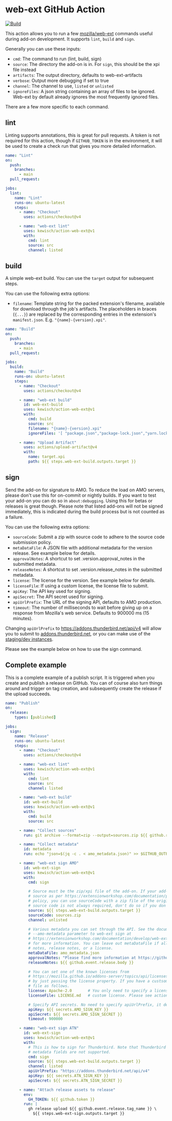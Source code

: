 web-ext GitHub Action
=====================

[![Build](https://github.com/kewisch/action-web-ext/actions/workflows/ci.yml/badge.svg)](https://github.com/kewisch/action-web-ext/actions/workflows/ci.yml)

This action allows you to run a few [mozilla/web-ext](https://github.com/mozilla/web-ext) commands
useful during add-on development. It supports `lint`, `build` and `sign`.

Generally you can use these inputs:

* `cmd`: The command to run (lint, build, sign)
* `source`: The directory the add-on is in. For `sign`, this should be the xpi file instead
* `artifacts`: The output directory, defaults to web-ext-artifacts
* `verbose`: Output more debugging if set to true
* `channel`: The channel to use, `listed` or `unlisted`
* `ignoreFiles`: A json string containing an array of files to be ignored. Web-ext by default already ignores the most frequently ignored files.

There are a few more specific to each command.

lint
----

Linting supports annotations, this is great for pull requests. A token is not required for this action, though if
`GITHUB_TOKEN` is in the environment, it will be used to create a check run that gives you more detailed information.

```yaml
name: "Lint"
on:
  push:
    branches:
      - main
  pull_request:

jobs:
  lint:
    name: "Lint"
    runs-on: ubuntu-latest
    steps:
      - name: "Checkout"
        uses: actions/checkout@v4

      - name: "web-ext lint"
        uses: kewisch/action-web-ext@v1
        with:
          cmd: lint
          source: src
          channel: listed
```

build
-----

A simple web-ext build.
You can use the `target` output for subsequent steps.

You can use the following extra options:
* `filename`: Template string for the packed extension's filename, available for download through the job's artifacts. The placeholders in braces (`{...}`) are replaced by the corresponding entries in the extension's `manifest.json`. E.g. `"{name}-{version}.xpi"`.

```yaml
name: "Build"
on:
  push:
    branches:
      - main
  pull_request:

jobs:
  build:
    name: "Build"
    runs-on: ubuntu-latest
    steps:
      - name: "Checkout"
        uses: actions/checkout@v4

      - name: "web-ext build"
        id: web-ext-build
        uses: kewisch/action-web-ext@v1
        with:
          cmd: build
          source: src
          filename: "{name}-{version}.xpi"
          ignoreFiles: '[ "package.json","package-lock.json","yarn.lock" ]'

      - name: "Upload Artifact"
        uses: actions/upload-artifact@v4
        with:
          name: target.xpi
          path: ${{ steps.web-ext-build.outputs.target }}
```

sign
----

Send the add-on for signature to AMO. To reduce the load on AMO servers, please don't use this for
on-commit or nightly builds. If you want to test your add-on you can do so in `about:debugging`.
Using this for betas or releases is great though. Please note that listed add-ons will not be signed
immediately, this is indicated during the build process but is not counted as a failure.

You can use the following extra options:
* `sourceCode`: Submit a zip with source code to adhere to the source code submission policy.
* `metaDataFile`: A JSON file with additional metadata for the version release. See example below
   for details.
* `approvalNotes`: A shortcut to set .version.approval_notes in the submitted metadata.
* `releaseNotes`: A shortcut to set .version.release_notes in the submitted metadata.
* `license`: The license for the version. See example below for details.
* `licenseFile`: If using a custom license, the license file to submit.
* `apiKey`: The API key used for signing.
* `apiSecret`: The API secret used for signing.
* `apiUrlPrefix`: The URL of the signing API, defaults to AMO production.
* `timeout`: The number of milliseconds to wait before giving up on a response from Mozilla's web
   service. Defaults to 900000 ms (15 minutes).

Changing `apiUrlPrefix` to https://addons.thunderbird.net/api/v4 will allow you to submit to
[addons.thunderbird.net](https://addons.thunderbird.net), or you can make use of the
[staging/dev instances](https://mozilla.github.io/addons-server/topics/api/index.html#external-api).

Please see the example below on how to use the sign command.

Complete example
----------------

This is a complete example of a publish script. It is triggered when you create and publish a
release on GitHub. You can of course also turn things around and trigger on tag creation, and
subsequently create the release if the upload succeeds.

```yaml
name: "Publish"
on:
  release:
    types: [published]

jobs:
  sign:
    name: "Release"
    runs-on: ubuntu-latest
    steps:
      - name: "Checkout"
        uses: actions/checkout@v4

      - name: "web-ext lint"
        uses: kewisch/action-web-ext@v1
        with:
          cmd: lint
          source: src
          channel: listed

      - name: "web-ext build"
        id: web-ext-build
        uses: kewisch/action-web-ext@v1
        with:
          cmd: build
          source: src

      - name: "Collect sources"
        run: git archive --format=zip --output=sources.zip ${{ github.ref }}

      - name: "Collect metadata"
        id: metadata
        run: echo "json=$(jq -c . < amo_metadata.json)" >> $GITHUB_OUTPUT

      - name: "web-ext sign AMO"
        id: web-ext-sign
        uses: kewisch/action-web-ext@v1
        with:
          cmd: sign

          # Source must be the zip/xpi file of the add-on. If your add-on is required to submit
          # source as per https://extensionworkshop.com/documentation/publish/source-code-submission/
          # policy, you can use sourceCode with a zip file of the original sources. Submitting
          # source code is not always required, don't do so if you don't need to.
          source: ${{ steps.web-ext-build.outputs.target }}
          sourceCode: sources.zip
          channel: unlisted

          # Various metadata you can set through the API. See the documentation for the
          # --amo-metadata parameter to web-ext sign at
          # https://extensionworkshop.com/documentation/develop/web-ext-command-reference/#web-ext-sign
          # for more information. You can leave out metaDataFile if all you want to set is approval
          # notes, release notes, or a license.
          metaDataFile: amo_metadata.json
          approvalNotes: "Please find more information at https://github.com/kewisch/action-web-ext"
          releaseNotes: ${{ github.event.release.body }}

          # You can set one of the known licenses from
          # https://mozilla.github.io/addons-server/topics/api/licenses.html#license-list
          # by just passing the license property. If you have a custsom license, read it from a
          # file as follows.
          license: Apache-2.0       # You only need to specify a license file if you are using a
          licenseFile: LICENSE.md   # custom license. Please see action.yml for details.

          # Specify API secrets. No need to specify apiUrlPrefix, it defaults to AMO production
          apiKey: ${{ secrets.AMO_SIGN_KEY }}
          apiSecret: ${{ secrets.AMO_SIGN_SECRET }}
          timeout: 900000

      - name: "web-ext sign ATN"
        id: web-ext-sign
        uses: kewisch/action-web-ext@v1
        with:
          # This is how to sign for Thunderbird. Note that Thunderbird uses API v4, where many
          # metadata fields are not supported.
          cmd: sign
          source: ${{ steps.web-ext-build.outputs.target }}
          channel: listed
          apiUrlPrefix: "https://addons.thunderbird.net/api/v4"
          apiKey: ${{ secrets.ATN_SIGN_KEY }}
          apiSecret: ${{ secrets.ATN_SIGN_SECRET }}

      - name: "Attach release assets to release"
        env:
          GH_TOKEN: ${{ github.token }}
        run: |
          gh release upload ${{ github.event.release.tag_name }} \
            ${{ steps.web-ext-sign.outputs.target }}

```
